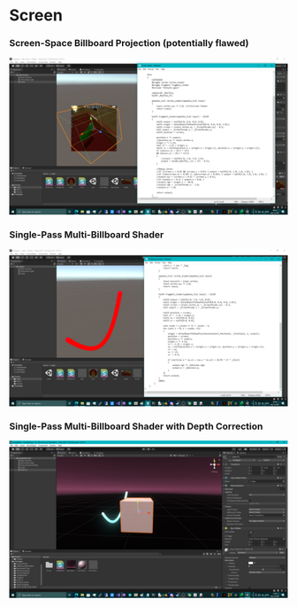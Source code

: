 # Screen

### Screen-Space Billboard Projection (potentially flawed)
![screenshot](https://github.com/themindvirus/moovatom/blob/main/IntelUnityShaderLabSDK_Tests/MiscDarkRoomShaders/Screen/screenshot.png)
### Single-Pass Multi-Billboard Shader
![screenshot2](https://github.com/themindvirus/moovatom/blob/main/IntelUnityShaderLabSDK_Tests/MiscDarkRoomShaders/Screen/screenshot2.png)
### Single-Pass Multi-Billboard Shader with Depth Correction
![screenshot3](https://github.com/themindvirus/moovatom/blob/main/IntelUnityShaderLabSDK_Tests/MiscDarkRoomShaders/Screen/screenshot3.png)
